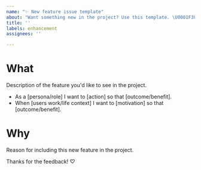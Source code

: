 ```yaml
---
name: "✨ New feature issue template"
about: "Want something new in the project? Use this template. \U0001F389"
title: ''
labels: enhancement
assignees: ''

---
```


# What
Description of the feature you'd like to see in the project.

- As a [persona/role] I want to [action] so that [outcome/benefit].
- When [users work/life context] I want to [motivation] so that [outcome/benefit].

# Why
Reason for including this new feature in the project.

Thanks for the feedback! ♡
